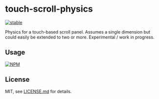 # touch-scroll-physics

[![stable](http://badges.github.io/stability-badges/dist/stable.svg)](http://github.com/badges/stability-badges)

Physics for a touch-based scroll panel. Assumes a single dimension but could easily be extended to two or more. Experimental / work in progress.

## Usage

[![NPM](https://nodei.co/npm/touch-scroll-physics.png)](https://www.npmjs.com/package/touch-scroll-physics)

## License

MIT, see [LICENSE.md](http://github.com/Jam3/touch-scroll-physics/blob/master/LICENSE.md) for details.
